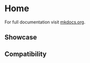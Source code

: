 # Home

For full documentation visit [mkdocs.org](https://www.mkdocs.org).

## Showcase

## Compatibility